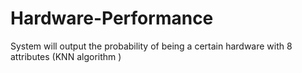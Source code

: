 # Hardware-Performance

System will output the probability of being a certain hardware with 8 attributes (KNN algorithm )
